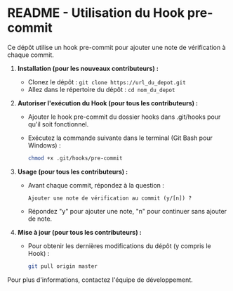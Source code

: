 # README - Utilisation du Hook pre-commit

Ce dépôt utilise un hook pre-commit pour ajouter une note de vérification à chaque commit.

1. **Installation (pour les nouveaux contributeurs) :**
   - Clonez le dépôt : `git clone https://url_du_depot.git`
   - Allez dans le répertoire du dépôt : `cd nom_du_depot`

2. **Autoriser l'exécution du Hook (pour tous les contributeurs) :**
   - Ajouter le hook pre-commit du dossier hooks dans .git/hooks pour qu'il soit fonctionnel.
   
   - Exécutez la commande suivante dans le terminal (Git Bash pour Windows) :
     ```bash
     chmod +x .git/hooks/pre-commit
     ```

3. **Usage (pour tous les contributeurs) :**
   - Avant chaque commit, répondez à la question :
     ```
     Ajouter une note de vérification au commit (y/[n]) ?
     ```

   - Répondez "y" pour ajouter une note, "n" pour continuer sans ajouter de note.

4. **Mise à jour (pour tous les contributeurs) :**
   - Pour obtenir les dernières modifications du dépôt (y compris le Hook) :
     ```bash
     git pull origin master
     ```

Pour plus d'informations, contactez l'équipe de développement.

